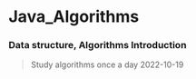 # Java_Algorithms
### Data structure, Algorithms Introduction
> Study algorithms once a day
> 2022-10-19  
